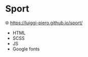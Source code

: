 # Sport
:globe_with_meridians: <https://luiggi-piero.github.io/sport/>
- HTML
- SCSS
- JS
- Google fonts
